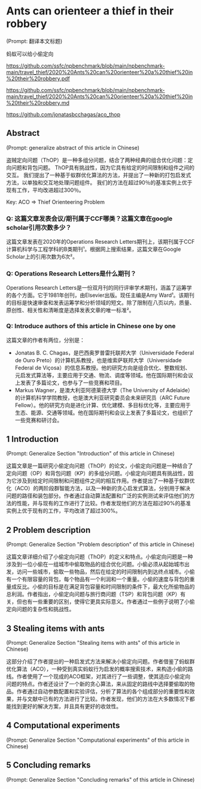 # Ants can orienteer a thief in their robbery

(Prompt: 翻译本文标题)

蚂蚁可以给小偷定向

https://github.com/ssfc/npbenchmark/blob/main/npbenchmark-main/travel_thief/2020%20Ants%20can%20orienteer%20a%20thief%20in%20their%20robbery.pdf

https://github.com/ssfc/npbenchmark/blob/main/npbenchmark-main/travel_thief/2020%20Ants%20can%20orienteer%20a%20thief%20in%20their%20robbery.md

https://github.com/jonatasbcchagas/aco_thop

## Abstract

(Prompt: generalize abstract of this article in Chinese)

盗贼定向问题（ThOP）是一种多组分问题，结合了两种经典的组合优化问题：定向问题和背包问题。 ThOP具有挑战性，因为它具有给定的时间限制和组件之间的交互。 我们提出了一种基于蚁群优化算法的方法，并提出了一种新的打包启发式方法，以单独和交互地处理问题组件。 我们的方法在超过90％的基准实例上优于现有工作，平均改进超过300％。

Key: ACO => Thief Orienteering Problem

### Q: 这篇文章发表会议/期刊属于CCF哪类？这篇文章在google scholar引用次数多少？

这篇文章发表在2020年的Operations Research Letters期刊上，该期刊属于CCF计算机科学与工程学科的B类期刊¹。根据网上搜索结果，这篇文章在Google Scholar上的引用次数为6次²。

### Q: Operations Research Letters是什么期刊？

Operations Research Letters是一份双月刊的同行评审学术期刊，涵盖了运筹学的各个方面。它于1981年创刊，由Elsevier出版。现任主编是Amy Ward¹。该期刊的目标是快速审查和发表运筹学和分析领域的短文。除了限制在八页以内，质量、原创性、相关性和清晰度是选择发表文章的唯一标准²。

### Q: Introduce authors of this article in Chinese one by one

这篇文章的作者有两位，分别是：

- Jonatas B. C. Chagas，是巴西奥罗普雷托联邦大学（Universidade Federal de Ouro Preto）的计算机系教授，也是维索萨联邦大学（Universidade Federal de Viçosa）的信息系教授。他的研究方向是组合优化、整数规划、元启发式算法等，主要应用于交通、物流、调度等领域。他在国际期刊和会议上发表了多篇论文，也参与了一些竞赛和项目。
- Markus Wagner，是澳大利亚阿德莱德大学（The University of Adelaide）的计算机科学学院教授，也是澳大利亚研究委员会未来研究员（ARC Future Fellow）。他的研究方向是进化计算、优化建模、多目标优化等，主要应用于生态、能源、交通等领域。他在国际期刊和会议上发表了多篇论文，也组织了一些竞赛和研讨会。

## 1 Introduction

(Prompt: Generalize Section "Introduction" of this article in Chinese)

这篇文章是一篇研究小偷定向问题（ThOP）的论文，小偷定向问题是一种结合了定向问题（OP）和背包问题（KP）的多组分问题。小偷定向问题具有挑战性，因为它涉及到给定时间限制和问题组件之间的相互作用。作者提出了一种基于蚁群优化（ACO）的两阶段群智能方法，以及一种新的贪心启发式算法，分别用于解决问题的路径和装包部分。作者通过自动算法配置和广泛的实例测试来评估他们的方法的性能，并与现有的工作进行了比较。作者发现他们的方法在超过90%的基准实例上优于现有的工作，平均改进了超过300%。

## 2 Problem description

(Prompt: Generalize Section "Problem description" of this article in Chinese)

这篇文章详细介绍了小偷定向问题（ThOP）的定义和特点。小偷定向问题是一种涉及到一位小偷在一组城市中偷取物品的组合优化问题。小偷必须从起始城市出发，访问一些城市，偷取一些物品，然后在给定的时间限制内到达终点城市。小偷有一个有限容量的背包，每个物品有一个利润和一个重量。小偷的速度与背包的重量成反比。小偷的目标是在满足背包容量和时间限制的条件下，最大化所偷物品的总利润。作者指出，小偷定向问题与旅行商问题（TSP）和背包问题（KP）有关，但也有一些重要的区别，使得它更具实际意义。作者通过一些例子说明了小偷定向问题的复杂性和挑战性。

## 3 Stealing items with ants

(Prompt: Generalize Section "Stealing items with ants" of this article in Chinese)

这部分介绍了作者提出的一种启发式方法来解决小偷定向问题。作者借鉴了蚂蚁群优化算法（ACO），一种受到真实蚂蚁行为启发的概率搜索技术，来构造小偷的路线。作者使用了一个现成的ACO框架，对其进行了一些调整，使其适应小偷定向问题的特点。作者还设计了一个新的贪心算法，来从固定的路线中选择要偷取的物品。作者通过自动参数配置和实验评估，分析了算法的各个组成部分的重要性和效果，并与文献中已有的方法进行了比较。作者发现，他们的方法在大多数情况下都能找到更好的解决方案，并且具有更好的收敛性。

## 4 Computational experiments

(Prompt: Generalize Section "Computational experiments" of this article in Chinese)

## 5 Concluding remarks

(Prompt: Generalize Section "Concluding remarks" of this article in Chinese)